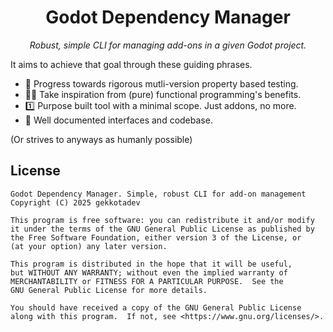 <hgroup align="center">
  <h1>Godot Dependency Manager</h1>
  <i>Robust, simple CLI for managing add-ons in a given Godot project.</i>
</hgroup>

It aims to achieve that goal through these guiding phrases.

- 🧪 Progress towards rigorous mutli-version property based testing.
- 🧑‍🔬 Take inspiration from (pure) functional programming's benefits.
- 1️⃣ Purpose built tool with a minimal scope. Just addons, no more.
- 📄 Well documented interfaces and codebase.

(Or strives to anyways as humanly possible)

## License

    Godot Dependency Manager. Simple, robust CLI for add-on management
    Copyright (C) 2025 gekkotadev

    This program is free software: you can redistribute it and/or modify
    it under the terms of the GNU General Public License as published by
    the Free Software Foundation, either version 3 of the License, or
    (at your option) any later version.

    This program is distributed in the hope that it will be useful,
    but WITHOUT ANY WARRANTY; without even the implied warranty of
    MERCHANTABILITY or FITNESS FOR A PARTICULAR PURPOSE.  See the
    GNU General Public License for more details.

    You should have received a copy of the GNU General Public License
    along with this program.  If not, see <https://www.gnu.org/licenses/>.
